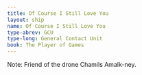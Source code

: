 ```yaml
---
title: Of Course I Still Love You
layout: ship
name: Of Course I Still Love You
type-abrev: GCU
type-long: General Contact Unit
book: The Player of Games
---
```


<span class="note">Note:</span> Friend of the drone Chamils Amalk-ney.
